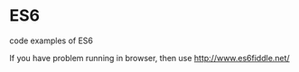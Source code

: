 # ES6
code examples of ES6


If you have problem running in browser, then use http://www.es6fiddle.net/
